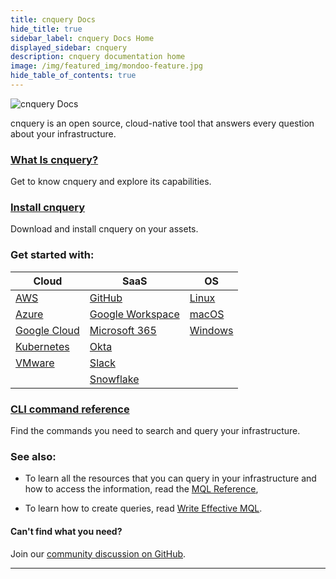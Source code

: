 ```yaml
---
title: cnquery Docs
hide_title: true
sidebar_label: cnquery Docs Home
displayed_sidebar: cnquery
description: cnquery documentation home
image: /img/featured_img/mondoo-feature.jpg
hide_table_of_contents: true
---
```


![cnquery Docs](/img/cnquery/docs-cnquery-banner.png)

cnquery is an open source, cloud-native tool that answers every question about your infrastructure.

### [What Is cnquery?](/cnquery/cnquery-about/)

Get to know cnquery and explore its capabilities.

### [Install cnquery](/cnquery/)

Download and install cnquery on your assets.

### Get started with:

| **Cloud**                           | **SaaS**                                            | **OS**                                                 |
| ----------------------------------- | --------------------------------------------------- | ------------------------------------------------------ |
| [AWS](/cnquery/cloud/aws/)          | [GitHub](/cnquery/saas/github/)                     | [Linux](/cnquery/cnquery-oper/cnquery-linux-intro)     |
| [Azure](/cnquery/cloud/azure/)      | [Google Workspace](/cnquery/saas/google_workspace/) | [macOS](/cnquery/cnquery-oper/cnquery-macos-intro)     |
| [Google Cloud](/cnquery/cloud/gcp/) | [Microsoft 365](/cnquery/saas/ms365/)               | [Windows](/cnquery/cnquery-oper/cnquery-windows-intro) |
| [Kubernetes](/cnquery/cloud/k8s/)   | [Okta](/cnquery/saas/okta/)                         |                                                        |
| [VMware](/cnquery/cloud/vmware/)    | [Slack](/cnquery/saas/slack/)                       |                                                        |
|                                     | [Snowflake](/cnquery/saas/snowflake/)               |                                                        |

### [CLI command reference](/cnquery/cli/cnquery/)

Find the commands you need to search and query your infrastructure.

### See also:

- To learn all the resources that you can query in your infrastructure and how to access the information, read the [MQL Reference](/mql/resources/),

- To learn how to create queries, read [Write Effective MQL](/mql/mql.write).

#### Can't find what you need?

Join our [community discussion on GitHub](https://github.com/orgs/mondoohq/discussions).

---
